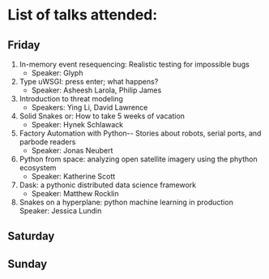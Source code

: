 # List of talks attended:

## Friday
1. In-memory event resequencing: Realistic testing for impossible bugs
	+ Speaker: Glyph
2. Type uWSGI: press enter; what happens?
	+ Speaker: Asheesh Larola, Philip James
3. Introduction to threat modeling
	+ Speakers: Ying Li, David Lawrence
4. Solid Snakes or: How to take 5 weeks of vacation
	+ Speaker: Hynek Schlawack
5. Factory Automation with Python-- Stories about  robots, serial ports, and parbode readers
   + Speaker: Jonas Neubert
6. Python from space: analyzing open satellite imagery using the phython ecosystem
	+ Speaker: Katherine Scott
7. Dask: a pythonic distributed data science framework
	+ Speaker: Matthew Rocklin
8. Snakes on a hyperplane: python machine learning in production
	Speaker: Jessica Lundin

## Saturday

## Sunday